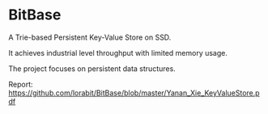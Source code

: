 # BitBase
A Trie-based Persistent Key-Value Store on SSD.

It achieves industrial level throughput with limited memory usage.

The project focuses on persistent data structures.  

Report: https://github.com/lorabit/BitBase/blob/master/Yanan_Xie_KeyValueStore.pdf
